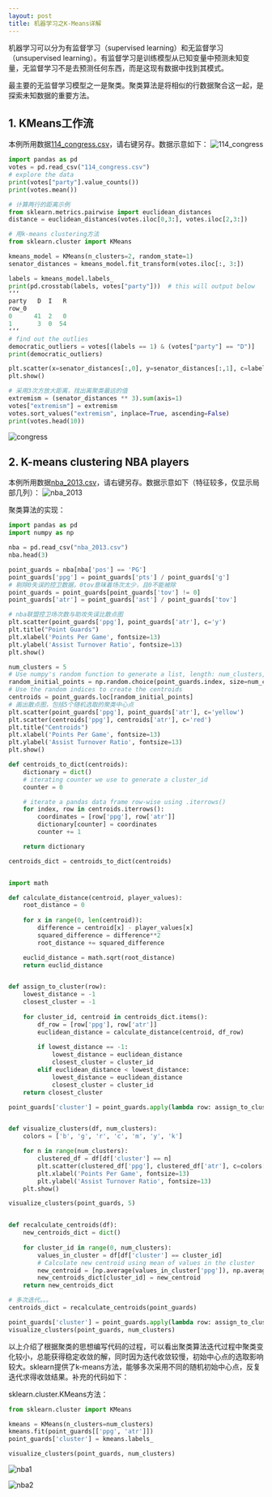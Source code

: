 ```yaml
---
layout: post
title: 机器学习之K-Means详解
---
```


机器学习可以分为有监督学习（supervised learning）和无监督学习（unsupervised learning）。有监督学习是训练模型从已知变量中预测未知变量，无监督学习不是去预测任何东西，而是这现有数据中找到其模式。
<!--more-->
最主要的无监督学习模型之一是聚类。聚类算法是将相似的行数据聚合这一起，是探索未知数据的重要方法。

## 1. KMeans工作流

本例所用数据[114_congress.csv](/assets/post7-2018-06-28/114_congress.csv)，请右键另存。数据示意如下：
![114_congress](/assets/post7-2018-06-28/114_congress.png)

```python
import pandas as pd
votes = pd.read_csv("114_congress.csv")
# explore the data
print(votes["party"].value_counts())
print(votes.mean())

# 计算两行的距离示例
from sklearn.metrics.pairwise import euclidean_distances
distance = euclidean_distances(votes.iloc[0,3:], votes.iloc[2,3:])

# 用k-means clustering方法
from sklearn.cluster import KMeans

kmeans_model = KMeans(n_clusters=2, random_state=1)
senator_distances = kmeans_model.fit_transform(votes.iloc[:, 3:])

labels = kmeans_model.labels_
print(pd.crosstab(labels, votes["party"]))  # this will output below
‘’‘
party   D  I   R
row_0           
0      41  2   0
1       3  0  54
‘’‘
# find out the outlies
democratic_outliers = votes[(labels == 1) & (votes["party"] == "D")]
print(democratic_outliers)

plt.scatter(x=senator_distances[:,0], y=senator_distances[:,1], c=labels, linewidths=0)
plt.show()

# 采用3次方放大距离，找出离聚类最远的值
extremism = (senator_distances ** 3).sum(axis=1)
votes["extremism"] = extremism
votes.sort_values("extremism", inplace=True, ascending=False)
print(votes.head(10))
```
![congress](/assets/post7-2018-06-28/congress.png)


## 2. K-means clustering NBA players

本例所用数据[nba_2013.csv](/assets/post7-2018-06-28/nba_2013.csv)，请右键另存。数据示意如下（特征较多，仅显示局部几列）：
![nba_2013](/assets/post7-2018-06-28/nba_2013.png)

聚类算法的实现：

```python
import pandas as pd
import numpy as np

nba = pd.read_csv("nba_2013.csv")
nba.head(3)

point_guards = nba[nba['pos'] == 'PG']
point_guards['ppg'] = point_guards['pts'] / point_guards['g']
# 剔除0失误的控卫数据，0tov意味着场次太少，且0不能被除
point_guards = point_guards[point_guards['tov'] != 0]
point_guards['atr'] = point_guards['ast'] / point_guards['tov']

# nba联盟控卫场次数与助攻失误比散点图
plt.scatter(point_guards['ppg'], point_guards['atr'], c='y')
plt.title("Point Guards")
plt.xlabel('Points Per Game', fontsize=13)
plt.ylabel('Assist Turnover Ratio', fontsize=13)
plt.show()

num_clusters = 5
# Use numpy's random function to generate a list, length: num_clusters, of indices
random_initial_points = np.random.choice(point_guards.index, size=num_clusters)
# Use the random indices to create the centroids
centroids = point_guards.loc[random_initial_points]
# 画出散点图，包括5个随机选取的聚类中心点
plt.scatter(point_guards['ppg'], point_guards['atr'], c='yellow')
plt.scatter(centroids['ppg'], centroids['atr'], c='red')
plt.title("Centroids")
plt.xlabel('Points Per Game', fontsize=13)
plt.ylabel('Assist Turnover Ratio', fontsize=13)
plt.show()

def centroids_to_dict(centroids):
    dictionary = dict()
    # iterating counter we use to generate a cluster_id
    counter = 0

    # iterate a pandas data frame row-wise using .iterrows()
    for index, row in centroids.iterrows():
        coordinates = [row['ppg'], row['atr']]
        dictionary[counter] = coordinates
        counter += 1

    return dictionary

centroids_dict = centroids_to_dict(centroids)


import math

def calculate_distance(centroid, player_values):
    root_distance = 0
    
    for x in range(0, len(centroid)):
        difference = centroid[x] - player_values[x]
        squared_difference = difference**2
        root_distance += squared_difference

    euclid_distance = math.sqrt(root_distance)
    return euclid_distance


def assign_to_cluster(row):
    lowest_distance = -1
    closest_cluster = -1
    
    for cluster_id, centroid in centroids_dict.items():
        df_row = [row['ppg'], row['atr']]
        euclidean_distance = calculate_distance(centroid, df_row)
        
        if lowest_distance == -1:
            lowest_distance = euclidean_distance
            closest_cluster = cluster_id 
        elif euclidean_distance < lowest_distance:
            lowest_distance = euclidean_distance
            closest_cluster = cluster_id
    return closest_cluster

point_guards['cluster'] = point_guards.apply(lambda row: assign_to_cluster(row), axis=1)


def visualize_clusters(df, num_clusters):
    colors = ['b', 'g', 'r', 'c', 'm', 'y', 'k']

    for n in range(num_clusters):
        clustered_df = df[df['cluster'] == n]
        plt.scatter(clustered_df['ppg'], clustered_df['atr'], c=colors[n-1])
        plt.xlabel('Points Per Game', fontsize=13)
        plt.ylabel('Assist Turnover Ratio', fontsize=13)
    plt.show()

visualize_clusters(point_guards, 5)


def recalculate_centroids(df):
    new_centroids_dict = dict()
    
    for cluster_id in range(0, num_clusters):
        values_in_cluster = df[df['cluster'] == cluster_id]
        # Calculate new centroid using mean of values in the cluster
        new_centroid = [np.average(values_in_cluster['ppg']), np.average(values_in_cluster['atr'])]
        new_centroids_dict[cluster_id] = new_centroid
    return new_centroids_dict

# 多次迭代。。。
centroids_dict = recalculate_centroids(point_guards)

point_guards['cluster'] = point_guards.apply(lambda row: assign_to_cluster(row), axis=1)
visualize_clusters(point_guards, num_clusters)
```

以上介绍了根据聚类的思想编写代码的过程，可以看出聚类算法迭代过程中聚类变化较小，总能获得稳定收敛的解，同时因为迭代收敛较慢，初始中心点的选取影响较大。sklearn提供了k-means方法，能够多次采用不同的随机初始中心点，反复迭代求得收敛结果。补充的代码如下：

sklearn.cluster.KMeans方法：

```python
from sklearn.cluster import KMeans

kmeans = KMeans(n_clusters=num_clusters)
kmeans.fit(point_guards[['ppg', 'atr']])
point_guards['cluster'] = kmeans.labels_

visualize_clusters(point_guards, num_clusters)
```

![nba1](/assets/post7-2018-06-28/nba_KMeans_1.png)

![nba2](/assets/post7-2018-06-28/nba_KMeans_2.png)